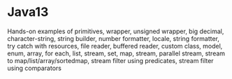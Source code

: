 # Java13
Hands-on examples of primitives, wrapper, unsigned wrapper, big decimal, character-string,
string builder, number formatter, locale, string formatter, try catch with resources, 
file reader, buffered reader, custom class, model, enum, array, for each, list, stream, set, map,
stream, parallel stream, stream to map/list/array/sortedmap, stream filter using predicates,
stream filter using comparators
